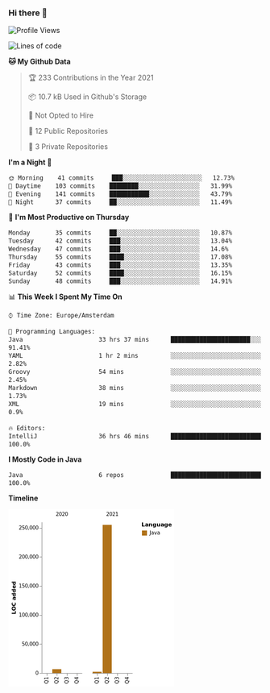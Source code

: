 ### Hi there 👋


<!--START_SECTION:waka-->
![Profile Views](http://img.shields.io/badge/Profile%20Views-0-blue)

![Lines of code](https://img.shields.io/badge/From%20Hello%20World%20I%27ve%20Written-264010%20lines%20of%20code-blue)

**🐱 My Github Data** 

> 🏆 233 Contributions in the Year 2021
 > 
> 📦 10.7 kB Used in Github's Storage 
 > 
> 🚫 Not Opted to Hire
 > 
> 📜 12 Public Repositories 
 > 
> 🔑 3 Private Repositories  
 > 
**I'm a Night 🦉** 

```text
🌞 Morning    41 commits     ███░░░░░░░░░░░░░░░░░░░░░░   12.73% 
🌆 Daytime    103 commits    ████████░░░░░░░░░░░░░░░░░   31.99% 
🌃 Evening    141 commits    ███████████░░░░░░░░░░░░░░   43.79% 
🌙 Night      37 commits     ██░░░░░░░░░░░░░░░░░░░░░░░   11.49%

```
📅 **I'm Most Productive on Thursday** 

```text
Monday       35 commits     ██░░░░░░░░░░░░░░░░░░░░░░░   10.87% 
Tuesday      42 commits     ███░░░░░░░░░░░░░░░░░░░░░░   13.04% 
Wednesday    47 commits     ███░░░░░░░░░░░░░░░░░░░░░░   14.6% 
Thursday     55 commits     ████░░░░░░░░░░░░░░░░░░░░░   17.08% 
Friday       43 commits     ███░░░░░░░░░░░░░░░░░░░░░░   13.35% 
Saturday     52 commits     ████░░░░░░░░░░░░░░░░░░░░░   16.15% 
Sunday       48 commits     ███░░░░░░░░░░░░░░░░░░░░░░   14.91%

```


📊 **This Week I Spent My Time On** 

```text
⌚︎ Time Zone: Europe/Amsterdam

💬 Programming Languages: 
Java                     33 hrs 37 mins      ██████████████████████░░░   91.41% 
YAML                     1 hr 2 mins         ░░░░░░░░░░░░░░░░░░░░░░░░░   2.82% 
Groovy                   54 mins             ░░░░░░░░░░░░░░░░░░░░░░░░░   2.45% 
Markdown                 38 mins             ░░░░░░░░░░░░░░░░░░░░░░░░░   1.73% 
XML                      19 mins             ░░░░░░░░░░░░░░░░░░░░░░░░░   0.9%

🔥 Editors: 
IntelliJ                 36 hrs 46 mins      █████████████████████████   100.0%

```

**I Mostly Code in Java** 

```text
Java                     6 repos             █████████████████████████   100.0%

```


**Timeline**

![Chart not found](https://raw.githubusercontent.com/powercasgamer/powercasgamer/master/charts/bar_graph.png) 


<!--END_SECTION:waka-->
